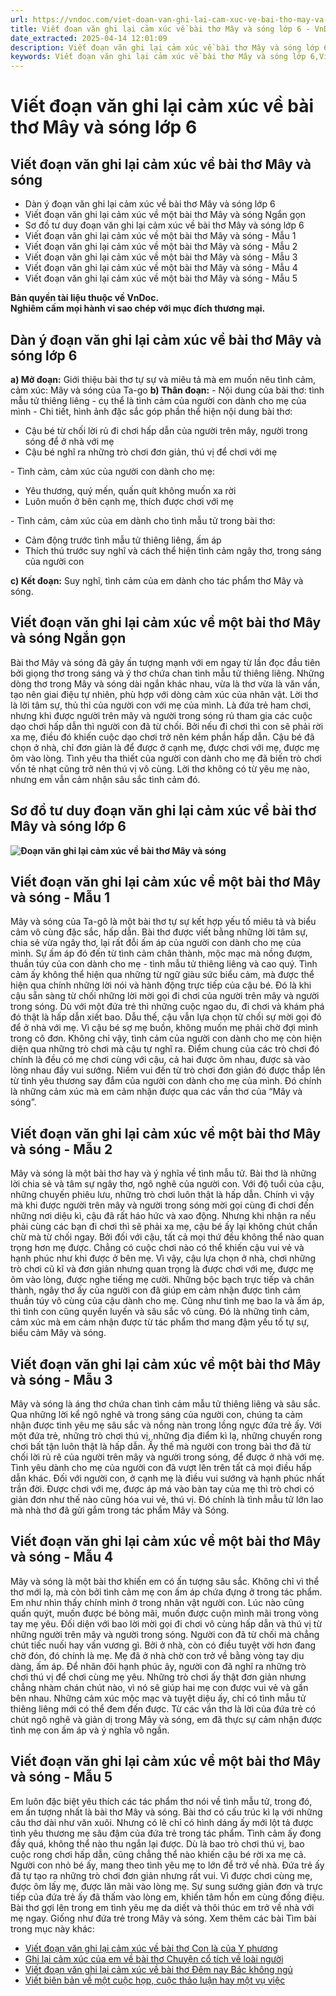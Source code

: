 ```yaml
---
url: https://vndoc.com/viet-doan-van-ghi-lai-cam-xuc-ve-bai-tho-may-va-song-256679
title: Viết đoạn văn ghi lại cảm xúc về bài thơ Mây và sóng lớp 6 - VnDoc.com
date_extracted: 2025-04-14 12:01:09
description: Viết đoạn văn ghi lại cảm xúc về bài thơ Mây và sóng lớp 6 được biên soạn nhằm giúp các em HS đạt kết quả tốt trong quá trình làm bài tập và học tập môn Ngữ văn lớp 6.
keywords: Viết đoạn văn ghi lại cảm xúc về bài thơ Mây và sóng lớp 6,Viết đoạn văn ghi lại cảm xúc về một bài thơ Mây và sóng Ngắn gọn,đoạn văn ghi lại cảm xúc về bài thơ Mây và sóng,dàn ý đoạn văn ghi lại cảm xúc về bài thơ Mây và sóng,sơ đồ tư duy đoạn văn ghi lại cảm xúc về bài thơ Mây và sóng,đoạn văn ghi lại cảm xúc về bài thơ Mây và sóng lớp 6,viết đoạn văn ghi lại cảm xúc về bài thơ Mây và sóng,đoạn văn ghi lại cảm xúc về một bài thơ mây và sóng,đoạn văn ghi lại cảm xúc về một bài thơ lớp 6
---
```


# Viết đoạn văn ghi lại cảm xúc về bài thơ Mây và sóng lớp 6
## **Viết đoạn văn ghi lại cảm xúc về bài thơ Mây và sóng**
  * Dàn ý đoạn văn ghi lại cảm xúc về bài thơ Mây và sóng lớp 6
  * Viết đoạn văn ghi lại cảm xúc về một bài thơ Mây và sóng Ngắn gọn
  * Sơ đồ tư duy đoạn văn ghi lại cảm xúc về bài thơ Mây và sóng lớp 6
  * Viết đoạn văn ghi lại cảm xúc về một bài thơ Mây và sóng - Mẫu 1
  * Viết đoạn văn ghi lại cảm xúc về một bài thơ Mây và sóng - Mẫu 2
  * Viết đoạn văn ghi lại cảm xúc về một bài thơ Mây và sóng - Mẫu 3
  * Viết đoạn văn ghi lại cảm xúc về một bài thơ Mây và sóng - Mẫu 4
  * Viết đoạn văn ghi lại cảm xúc về một bài thơ Mây và sóng - Mẫu 5

**Bản quyền tài liệu thuộc về VnDoc.  
Nghiêm cấm mọi hành vi sao chép với mục đích thương mại.**
## **Dàn ý đoạn văn ghi lại cảm xúc về bài thơ Mây và sóng lớp 6**
**a\) Mở đoạn:** Giới thiệu bài thơ tự sự và miêu tả mà em muốn nêu tình cảm, cảm xúc: Mây và sóng của Ta-go
**b\) Thân đoạn:**
\- Nội dung của bài thơ: tình mẫu tử thiêng liêng - cụ thể là tình cảm của người con dành cho mẹ của mình
\- Chi tiết, hình ảnh đặc sắc góp phần thể hiện nội dung bài thơ:
  * Cậu bé từ chối lời rủ đi chơi hấp dẫn của người trên mây, người trong sóng để ở nhà với mẹ
  * Cậu bé nghĩ ra những trò chơi đơn giản, thú vị để chơi với mẹ

\- Tình cảm, cảm xúc của người con dành cho mẹ:
  * Yêu thương, quý mến, quấn quít không muốn xa rời
  * Luôn muốn ở bên cạnh mẹ, thích được chơi với mẹ

\- Tình cảm, cảm xúc của em dành cho tình mẫu tử trong bài thơ:
  * Cảm động trước tình mẫu tử thiêng liêng, ấm áp
  * Thích thú trước suy nghĩ và cách thể hiện tình cảm ngây thơ, trong sáng của người con

**c\) Kết đoạn:** Suy nghĩ, tình cảm của em dành cho tác phẩm thơ Mây và sóng.
## **Viết đoạn văn ghi lại cảm xúc về một bài thơ Mây và sóng Ngắn gọn**
Bài thơ Mây và sóng đã gây ấn tượng mạnh với em ngay từ lần đọc đầu tiên bởi giọng thơ trong sáng và ý thơ chứa chan tình mẫu tử thiêng liêng. Những dòng thơ trong Mây và sóng dài ngắn khác nhau, vừa là thơ vừa là văn vần, tạo nên giai điệu tự nhiên, phù hợp với dòng cảm xúc của nhân vật. Lời thơ là lời tâm sự, thủ thỉ của người con với mẹ của mình. Là đứa trẻ ham chơi, nhưng khi được người trên mây và người trong sóng rủ tham gia các cuộc dạo chơi hấp dẫn thì người con đã từ chối. Bởi nếu đi chơi thì con sẽ phải rời xa mẹ, điều đó khiến cuộc dạo chơi trở nên kém phần hấp dẫn. Cậu bé đã chọn ở nhà, chỉ đơn giản là để được ở cạnh mẹ, được chơi với mẹ, được mẹ ôm vào lòng. Tình yêu tha thiết của người con dành cho mẹ đã biến trò chơi vốn tẻ nhạt cũng trở nên thú vị vô cùng. Lời thơ không có từ yêu mẹ nào, nhưng em vẫn cảm nhận sâu sắc tình cảm đó.
## **Sơ đồ tư duy đoạn văn ghi lại cảm xúc về bài thơ Mây và sóng lớp 6**
**![Đoạn văn ghi lại cảm xúc về bài thơ Mây và sóng](https://i.vdoc.vn/data/image/2023/10/05/viet-doan-van-ghi-lai-cam-xuc-ve-bai-tho-may-va-song-h1.jpg)**
## **Viết đoạn văn ghi lại cảm xúc về một bài thơ Mây và sóng - Mẫu 1**
Mây và sóng của Ta-gô là một bài thơ tự sự kết hợp yếu tố miêu tả và biểu cảm vô cùng đặc sắc, hấp dẫn. Bài thơ được viết bằng những lời tâm sự, chia sẻ vừa ngây thơ, lại rất đỗi ấm áp của người con dành cho mẹ của mình. Sự ấm áp đó đến từ tình cảm chân thành, mộc mạc mà nồng đượm, thuần túy của con dành cho mẹ - tình mẫu tử thiêng liêng và cao quý. Tình cảm ấy không thể hiện qua những từ ngữ giàu sức biểu cảm, mà được thể hiện qua chính những lời nói và hành động trực tiếp của cậu bé. Đó là khi cậu sẵn sàng từ chối những lời mời gọi đi chơi của người trên mây và người trong sóng. Dù với một đứa trẻ thì những cuộc ngao du, đi chơi và khám phá đó thật là hấp dẫn xiết bao. Dẫu thế, cậu vẫn lựa chọn từ chối sự mời gọi đó để ở nhà với mẹ. Vì cậu bé sợ mẹ buồn, không muốn mẹ phải chờ đợi mình trong cô đơn. Không chỉ vậy, tình cảm của người con dành cho mẹ còn hiện diện qua những trò chơi mà cậu tự nghĩ ra. Điểm chung của các trò chơi đó chính là đều có mẹ chơi cùng với cậu, cả hai được ôm nhau, được sà vào lòng nhau đầy vui sướng. Niềm vui đến từ trò chơi đơn giản đó được thắp lên từ tình yêu thương say đắm của người con dành cho mẹ của mình. Đó chính là những cảm xúc mà em cảm nhận được qua các vần thơ của “Mây và sóng”.
## **Viết đoạn văn ghi lại cảm xúc về một bài thơ Mây và sóng - Mẫu 2**
Mây và sóng là một bài thơ hay và ý nghĩa về tình mẫu tử. Bài thơ là những lời chia sẻ và tâm sự ngây thơ, ngô nghê của người con. Với độ tuổi của cậu, những chuyến phiêu lưu, những trò chơi luôn thật là hấp dẫn. Chính vì vậy mà khi được người trên mây và người trong sóng mời gọi cùng đi chơi đến những nơi diệu kì, cậu đã rất háo hức và xao động. Nhưng khi nhận ra nếu phải cùng các bạn đi chơi thì sẽ phải xa mẹ, cậu bé ấy lại không chút chần chừ mà từ chối ngay. Bởi đối với cậu, tất cả mọi thứ đều không thể nào quan trọng hơn mẹ được. Chẳng có cuộc chơi nào có thể khiến cậu vui vẻ và hạnh phúc như khi được ở bên mẹ. Vì vậy, cậu lựa chọn ở nhà, chơi những trò chơi cũ kĩ và đơn giản nhưng quan trọng là được chơi với mẹ, được mẹ ôm vào lòng, được nghe tiếng mẹ cười. Những bộc bạch trực tiếp và chân thành, ngây thơ ấy của người con đã giúp em cảm nhận được tình cảm thuần túy vô cùng của cậu dành cho mẹ. Cũng như tình mẹ bao la và ấm áp, thì tình con cũng quyến luyến và sâu sắc vô cùng. Đó là những tình cảm, cảm xúc mà em cảm nhận được từ tác phẩm thơ mang đậm yếu tố tự sự, biểu cảm Mây và sóng.
## **Viết đoạn văn ghi lại cảm xúc về một bài thơ Mây và sóng - Mẫu 3**
Mây và sóng là áng thơ chứa chan tình cảm mẫu tử thiêng liêng và sâu sắc. Qua những lời kể ngô nghê và trong sáng của người con, chúng ta cảm nhận được tình yêu mẹ sâu sắc và nồng nàn trong lồng ngực đứa trẻ ấy. Với một đứa trẻ, những trò chơi thú vị, những địa điểm kì lạ, những chuyến rong chơi bất tận luôn thật là hấp dẫn. Ấy thế mà người con trong bài thơ đã từ chối lời rủ rê của người trên mây và người trong sóng, để được ở nhà với mẹ. Tình yêu dành cho mẹ của người con đã vượt lên trên tất cả mọi điều hấp dẫn khác. Đối với người con, ở cạnh mẹ là điều vui sướng và hạnh phúc nhất trần đời. Được chơi với mẹ, được áp má vào bàn tay của mẹ thì trò chơi có giản đơn như thế nào cũng hóa vui vẻ, thú vị. Đó chính là tình mẫu tử lớn lao mà nhà thơ đã gửi gắm trong tác phẩm Mây và Sóng.
## **Viết đoạn văn ghi lại cảm xúc về một bài thơ Mây và sóng - Mẫu 4**
Mây và sóng là một bài thơ khiến em có ấn tượng sâu sắc. Không chỉ vì thể thơ mới lạ, mà còn bởi tình cảm mẹ con ấm áp chứa đựng ở trong tác phẩm. Em như nhìn thấy chính mình ở trong nhân vật người con. Lúc nào cũng quấn quýt, muốn được bé bỏng mãi, muốn được cuộn mình mãi trong vòng tay mẹ yêu. Đối diện với bao lời mời gọi đi chơi vô cùng hấp dẫn và thú vị từ những người trên mây và người trong sóng. Người con đã từ chối mà chẳng chút tiếc nuối hay vấn vương gì. Bởi ở nhà, còn có điều tuyệt vời hơn đang chờ đón, đó chính là mẹ. Mẹ đã ở nhà chờ con trở về bằng vòng tay dịu dàng, ấm áp. Để nhân đôi hạnh phúc ây, người con đã nghĩ ra những trò chơi thú vị để chơi cùng mẹ yêu. Những trò chơi ấy thật đơn giản nhưng chẳng nhàm chán chút nào, vì nó sẽ giúp hai mẹ con được vui vẻ và gần bên nhau. Những cảm xúc mộc mạc và tuyệt diệu ấy, chỉ có tình mẫu tử thiêng liêng mới có thể đem đến được. Từ các vần thơ là lời của đứa trẻ có chút ngô nghê và giản dị trong Mây và sóng, em đã thực sự cảm nhận được tình mẹ con ấm áp và ý nghĩa vô ngần.
## **Viết đoạn văn ghi lại cảm xúc về một bài thơ Mây và sóng - Mẫu 5**
Em luôn đặc biệt yêu thích các tác phẩm thơ nói về tình mẫu tử, trong đó, em ấn tượng nhất là bài thơ Mây và sóng. Bài thơ có cấu trúc kì lạ với những câu thơ dài như văn xuôi. Nhưng có lẽ chỉ có hình dáng ấy mới lột tả được tình yêu thương mẹ sâu đậm của đứa trẻ trong tác phẩm. Tình cảm ấy đong đầy quá, không thể nào thu ngắn lại được. Dù là bao trò chơi thú vị, bao cuộc rong chơi hấp dẫn, cũng chẳng thể nào khiến cậu bé rời xa mẹ cả. Người con nhỏ bé ấy, mang theo tình yêu mẹ to lớn để trở về nhà. Đứa trẻ ấy đã tự tạo ra những trò chơi đơn giản nhưng rất vui. Vì được chơi cùng mẹ, được ôm lấy mẹ, được lăn mãi vào lòng mẹ. Sự sung sướng giản đơn và trực tiếp của đứa trẻ ấy đã thấm vào lòng em, khiến tâm hồn em cùng đồng điệu. Bài thơ gợi lên trong em tình yêu mẹ da diết và thôi thúc em trở về nhà với mẹ ngay. Giống như đứa trẻ trong Mây và sóng.
Xem thêm các bài Tìm bài trong mục này khác:
  * [Viết đoạn văn ghi lại cảm xúc về bài thơ Con là của Y phương](</viet-doan-van-ghi-lai-cam-xuc-ve-bai-tho-con-la-cua-y-phuong-256682>)
  * [Ghi lại cảm xúc của em về bài thơ Chuyện cổ tích về loài người](</viet-doan-van-ghi-lai-cam-xuc-cua-em-ve-bai-tho-chuyen-co-tich-ve-loai-nguoi-265044>)
  * [Viết đoạn văn ghi lại cảm xúc về bài thơ Đêm nay Bác không ngủ](</van-mau-lop-6-cam-nhan-ve-bai-tho-dem-nay-bac-khong-ngu-cua-minh-hue-122621>)
  * [Viết biên bản về một cuộc họp, cuộc thảo luận hay một vụ việc](</viet-bien-ban-ve-mot-cuoc-hop-cuoc-thao-luan-hay-mot-vu-viec-286582>)

